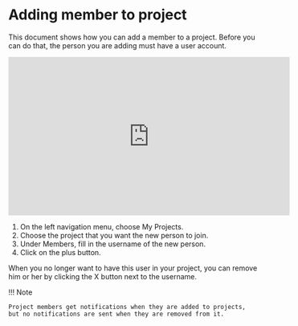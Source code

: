 # Adding member to project

This document shows how you can add a member to a project. Before you
can do that, the person you are adding must have a user account.

<iframe width="560" height="315" src="https://www.youtube.com/embed/7n5dluy7tjM" frameborder="0" allow="accelerometer; autoplay; encrypted-media; gyroscope; picture-in-picture" allowfullscreen></iframe>

1. On the left navigation menu, choose My Projects.
1. Choose the project that you want the new person to join.
1. Under Members, fill in the username of the new person.
1. Click on the plus button.

When you no longer want to have this user in your project, you can
remove him or her by clicking the X button next to the username.

!!! Note

    Project members get notifications when they are added to projects,
    but no notifications are sent when they are removed from it.
